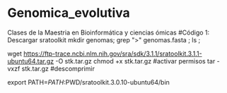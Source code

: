 # Genomica_evolutiva
Clases de la Maestria en Bioinformática y ciencias ómicas
#Código 1: Descargar sratoolkit
mkdir genomas;
grep ">" genomas.fasta ;
ls ;

wget https://ftp-trace.ncbi.nlm.nih.gov/sra/sdk/3.1.1/sratoolkit.3.1.1-ubuntu64.tar.gz -O stk.tar.gz
chmod +x stk.tar.gz #activar permisos
tar -vxzf stk.tar.gz  #descomprimir

export PATH=$PATH:$PWD/sratoolkit.3.0.10-ubuntu64/bin

